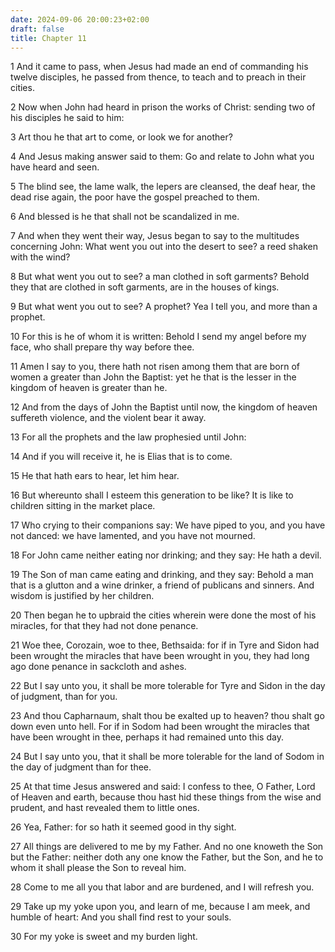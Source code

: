 ```yaml
---
date: 2024-09-06 20:00:23+02:00
draft: false
title: Chapter 11
---
```




1 And it came to pass, when Jesus had made an end of commanding his twelve disciples, he passed from thence, to teach and to preach in their cities.

2 Now when John had heard in prison the works of Christ: sending two of his disciples he said to him:

3 Art thou he that art to come, or look we for another?

4 And Jesus making answer said to them: Go and relate to John what you have heard and seen.

5 The blind see, the lame walk, the lepers are cleansed, the deaf hear, the dead rise again, the poor have the gospel preached to them.

6 And blessed is he that shall not be scandalized in me.

7 And when they went their way, Jesus began to say to the multitudes concerning John: What went you out into the desert to see? a reed shaken with the wind?

8 But what went you out to see? a man clothed in soft garments? Behold they that are clothed in soft garments, are in the houses of kings.

9 But what went you out to see? A prophet? Yea I tell you, and more than a prophet.

10 For this is he of whom it is written: Behold I send my angel before my face, who shall prepare thy way before thee.

11 Amen I say to you, there hath not risen among them that are born of women a greater than John the Baptist: yet he that is the lesser in the kingdom of heaven is greater than he.

12 And from the days of John the Baptist until now, the kingdom of heaven suffereth violence, and the violent bear it away.

13 For all the prophets and the law prophesied until John:

14 And if you will receive it, he is Elias that is to come.

15 He that hath ears to hear, let him hear.

16 But whereunto shall I esteem this generation to be like? It is like to children sitting in the market place.

17 Who crying to their companions say: We have piped to you, and you have not danced: we have lamented, and you have not mourned.

18 For John came neither eating nor drinking; and they say: He hath a devil.

19 The Son of man came eating and drinking, and they say: Behold a man that is a glutton and a wine drinker, a friend of publicans and sinners. And wisdom is justified by her children.

20 Then began he to upbraid the cities wherein were done the most of his miracles, for that they had not done penance.

21 Woe thee, Corozain, woe to thee, Bethsaida: for if in Tyre and Sidon had been wrought the miracles that have been wrought in you, they had long ago done penance in sackcloth and ashes.

22 But I say unto you, it shall be more tolerable for Tyre and Sidon in the day of judgment, than for you.

23 And thou Capharnaum, shalt thou be exalted up to heaven? thou shalt go down even unto hell. For if in Sodom had been wrought the miracles that have been wrought in thee, perhaps it had remained unto this day.

24 But I say unto you, that it shall be more tolerable for the land of Sodom in the day of judgment than for thee.

25 At that time Jesus answered and said: I confess to thee, O Father, Lord of Heaven and earth, because thou hast hid these things from the wise and prudent, and hast revealed them to little ones.

26 Yea, Father: for so hath it seemed good in thy sight.

27 All things are delivered to me by my Father. And no one knoweth the Son but the Father: neither doth any one know the Father, but the Son, and he to whom it shall please the Son to reveal him.

28 Come to me all you that labor and are burdened, and I will refresh you.

29 Take up my yoke upon you, and learn of me, because I am meek, and humble of heart: And you shall find rest to your souls.

30 For my yoke is sweet and my burden light.

